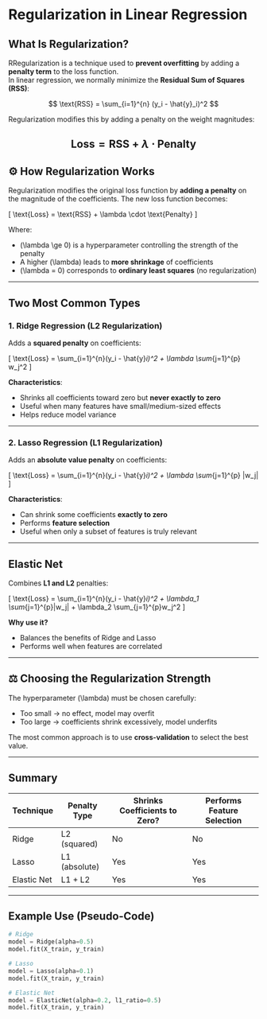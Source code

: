 # Regularization in Linear Regression

##  What Is Regularization?

RRegularization is a technique used to **prevent overfitting** by adding a **penalty term** to the loss function.  
In linear regression, we normally minimize the **Residual Sum of Squares (RSS)**:

$$
\text{RSS} = \sum_{i=1}^{n} (y_i - \hat{y}_i)^2
$$

Regularization modifies this by adding a penalty on the weight magnitudes:

$$
\text{Loss} = \text{RSS} + \lambda \cdot \text{Penalty}
$$
---

## ⚙ How Regularization Works

Regularization modifies the original loss function by **adding a penalty** on the magnitude of the coefficients. The new loss function becomes:

\[
\text{Loss} = \text{RSS} + \lambda \cdot \text{Penalty}
\]

Where:

- \(\lambda \ge 0\) is a hyperparameter controlling the strength of the penalty  
- A higher \(\lambda\) leads to **more shrinkage** of coefficients  
- \(\lambda = 0\) corresponds to **ordinary least squares** (no regularization)

---

## Two Most Common Types

### 1. **Ridge Regression (L2 Regularization)**

Adds a **squared penalty** on coefficients:

\[
\text{Loss} = \sum_{i=1}^{n}(y_i - \hat{y}_i)^2 + \lambda \sum_{j=1}^{p} w_j^2
\]

**Characteristics**:
- Shrinks all coefficients toward zero but **never exactly to zero**
- Useful when many features have small/medium-sized effects
- Helps reduce model variance

---

### 2. **Lasso Regression (L1 Regularization)**

Adds an **absolute value penalty** on coefficients:

\[
\text{Loss} = \sum_{i=1}^{n}(y_i - \hat{y}_i)^2 + \lambda \sum_{j=1}^{p} |w_j|
\]

**Characteristics**:
- Can shrink some coefficients **exactly to zero**
- Performs **feature selection**
- Useful when only a subset of features is truly relevant

---

##  Elastic Net

Combines **L1 and L2** penalties:

\[
\text{Loss} = \sum_{i=1}^{n}(y_i - \hat{y}_i)^2 + \lambda_1 \sum_{j=1}^{p}|w_j| + \lambda_2 \sum_{j=1}^{p}w_j^2
\]

**Why use it?**
- Balances the benefits of Ridge and Lasso
- Performs well when features are correlated

---

## ⚖️ Choosing the Regularization Strength

The hyperparameter \(\lambda\) must be chosen carefully:
- Too small → no effect, model may overfit
- Too large → coefficients shrink excessively, model underfits

The most common approach is to use **cross-validation** to select the best value.

---

##  Summary

| Technique      | Penalty Type    | Shrinks Coefficients to Zero? | Performs Feature Selection |
|---------------|------------------|-------------------------------|-----------------------------|
| Ridge         | L2 (squared)     | No                            | No                          |
| Lasso         | L1 (absolute)    | Yes                           | Yes                         |
| Elastic Net   | L1 + L2          | Yes                           | Yes                         |

---

##  Example Use (Pseudo-Code)

```python
# Ridge
model = Ridge(alpha=0.5)
model.fit(X_train, y_train)

# Lasso
model = Lasso(alpha=0.1)
model.fit(X_train, y_train)

# Elastic Net
model = ElasticNet(alpha=0.2, l1_ratio=0.5)
model.fit(X_train, y_train)
